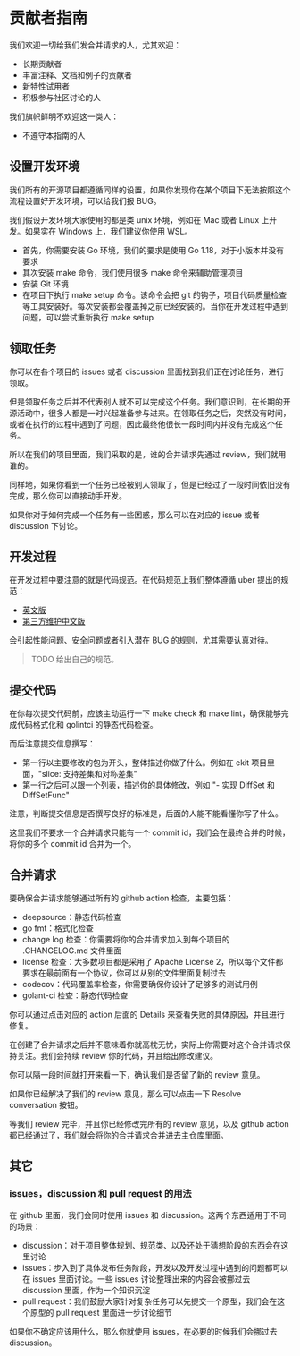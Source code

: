 # 贡献者指南

我们欢迎一切给我们发合并请求的人，尤其欢迎：
- 长期贡献者
- 丰富注释、文档和例子的贡献者
- 新特性试用者
- 积极参与社区讨论的人

我们旗帜鲜明不欢迎这一类人：
- 不遵守本指南的人

## 设置开发环境
我们所有的开源项目都遵循同样的设置，如果你发现你在某个项目下无法按照这个流程设置好开发环境，可以给我们报 BUG。

我们假设开发环境大家使用的都是类 unix 环境，例如在 Mac 或者 Linux 上开发。如果实在 Windows 上，我们建议你使用 WSL。

- 首先，你需要安装 Go 环境，我们的要求是使用 Go 1.18，对于小版本并没有要求
- 其次安装 make 命令，我们使用很多 make 命令来辅助管理项目
- 安装 Git 环境
- 在项目下执行 make setup 命令。该命令会把 git 的钩子，项目代码质量检查等工具安装好。每次安装都会覆盖掉之前已经安装的。当你在开发过程中遇到问题，可以尝试重新执行 make setup

## 领取任务
你可以在各个项目的 issues 或者 discussion 里面找到我们正在讨论任务，进行领取。

但是领取任务之后并不代表别人就不可以完成这个任务。我们意识到，在长期的开源活动中，很多人都是一时兴起准备参与进来。在领取任务之后，突然没有时间，或者在执行的过程中遇到了问题，因此最终他很长一段时间内并没有完成这个任务。

所以在我们的项目里面，我们采取的是，谁的合并请求先通过 review，我们就用谁的。

同样地，如果你看到一个任务已经被别人领取了，但是已经过了一段时间依旧没有完成，那么你可以直接动手开发。

如果你对于如何完成一个任务有一些困惑，那么可以在对应的 issue 或者 discussion 下讨论。

## 开发过程

在开发过程中要注意的就是代码规范。在代码规范上我们整体遵循 uber 提出的规范：
- [英文版](https://github.com/uber-go/guide)
- [第三方维护中文版](https://github.com/xxjwxc/uber_go_guide_cn)

会引起性能问题、安全问题或者引入潜在 BUG 的规则，尤其需要认真对待。

> TODO 给出自己的规范。

## 提交代码

在你每次提交代码前，应该主动运行一下 make check 和 make lint，确保能够完成代码格式化和 golintci 的静态代码检查。

而后注意提交信息撰写：
- 第一行以主要修改的包为开头，整体描述你做了什么。例如在 ekit 项目里面，"slice: 支持差集和对称差集"
- 第一行之后可以跟一个列表，描述你的具体修改，例如 "- 实现 DiffSet 和 DiffSetFunc"

注意，判断提交信息是否撰写良好的标准是，后面的人能不能看懂你写了什么。

这里我们不要求一个合并请求只能有一个 commit id，我们会在最终合并的时候，将你的多个 commit id 合并为一个。

## 合并请求

要确保合并请求能够通过所有的 github action 检查，主要包括：
- deepsource：静态代码检查
- go fmt：格式化检查
- change log 检查：你需要将你的合并请求加入到每个项目的 .CHANGELOG.md 文件里面
- license 检查：大多数项目都是采用了 Apache License 2，所以每个文件都要求在最前面有一个协议，你可以从别的文件里面复制过去
- codecov：代码覆盖率检查，你需要确保你设计了足够多的测试用例
- golant-ci 检查：静态代码检查

你可以通过点击对应的 action 后面的 Details 来查看失败的具体原因，并且进行修复。


在创建了合并请求之后并不意味着你就高枕无忧，实际上你需要对这个合并请求保持关注。我们会持续 review 你的代码，并且给出修改建议。

你可以隔一段时间就打开来看一下，确认我们是否留了新的 review 意见。

如果你已经解决了我们的 review 意见，那么可以点击一下 Resolve conversation 按钮。


等我们 review 完毕，并且你已经修改完所有的 review 意见，以及 github action 都已经通过了，我们就会将你的合并请求合并进去主仓库里面。

## 其它

### issues，discussion 和 pull request 的用法

在 github 里面，我们会同时使用 issues 和 discussion。这两个东西适用于不同的场景：
- discussion：对于项目整体规划、规范类、以及还处于猜想阶段的东西会在这里讨论
- issues：步入到了具体发布任务阶段，开发以及开发过程中遇到的问题都可以在 issues 里面讨论。一些 issues 讨论整理出来的内容会被挪过去 discussion 里面，作为一个知识沉淀
- pull request：我们鼓励大家针对复杂任务可以先提交一个原型，我们会在这个原型的 pull request 里面进一步讨论细节

如果你不确定应该用什么，那么你就使用 issues，在必要的时候我们会挪过去 discussion。